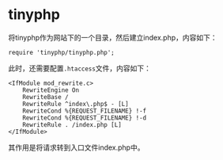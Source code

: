 tinyphp
=====

将tinyphp作为网站下的一个目录，然后建立index.php，内容如下：

    require 'tinyphp/tinyphp.php';

此时，还需要配置`.htaccess`文件，内容如下：


    <IfModule mod_rewrite.c>
        RewriteEngine On
        RewriteBase /
        RewriteRule ^index\.php$ - [L]
        RewriteCond %{REQUEST_FILENAME} !-f
        RewriteCond %{REQUEST_FILENAME} !-d
        RewriteRule . /index.php [L]
    </IfModule>

其作用是将请求转到入口文件index.php中。
